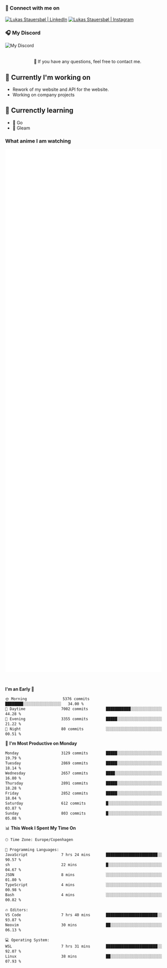 ### 🔗 Connect with me on
<a href="https://www.instagram.com/lukas_stauersbol" target="_blank"><img align="center" src="https://raw.githubusercontent.com/stauersbol/stauersbol/main/images/instagram.svg" alt="Lukas Stauersbøl | LinkedIn" width="30px"/></a>
<a href="https://www.linkedin.com/in/lukas-stauersbol/" target="_blank"><img align="center" src="https://raw.githubusercontent.com/stauersbol/stauersbol/main/images/linkedin.svg" alt="Lukas Stauersbøl | Instagram" width="30px"/></a>

<p align="center">
 <h3>🎧 My Discord</h3>
 <img align="left" height="55px" src="https://discord.c99.nl/widget/theme-2/147806323323568128.png" alt="My Discord" />
</p>

<br/>
<br/>
<br/>
💬 If you have any questions, feel free to contact me.

## 🔭 Currently I'm working on
- Rework of my website and API for the website.
- Working on company projects
 
## 🌱 Currenctly learning
- 💙 Go
- 💜 Gleam

### What anime I am watching
<a href="https://anilist.co/user/slashiy/" align="center"><img align="center" width="500px" src="metrics.plugin.personal.anilist.svg" /></a>

<br/>

<!--START_SECTION:waka-->
**I'm an Early 🐤** 

```text
🌞 Morning                5376 commits        ████████░░░░░░░░░░░░░░░░░   34.00 % 
🌆 Daytime                7002 commits        ███████████░░░░░░░░░░░░░░   44.28 % 
🌃 Evening                3355 commits        █████░░░░░░░░░░░░░░░░░░░░   21.22 % 
🌙 Night                  80 commits          ░░░░░░░░░░░░░░░░░░░░░░░░░   00.51 % 
```
📅 **I'm Most Productive on Monday** 

```text
Monday                   3129 commits        █████░░░░░░░░░░░░░░░░░░░░   19.79 % 
Tuesday                  2869 commits        █████░░░░░░░░░░░░░░░░░░░░   18.14 % 
Wednesday                2657 commits        ████░░░░░░░░░░░░░░░░░░░░░   16.80 % 
Thursday                 2891 commits        █████░░░░░░░░░░░░░░░░░░░░   18.28 % 
Friday                   2852 commits        █████░░░░░░░░░░░░░░░░░░░░   18.04 % 
Saturday                 612 commits         █░░░░░░░░░░░░░░░░░░░░░░░░   03.87 % 
Sunday                   803 commits         █░░░░░░░░░░░░░░░░░░░░░░░░   05.08 % 
```


📊 **This Week I Spent My Time On** 

```text
🕑︎ Time Zone: Europe/Copenhagen

💬 Programming Languages: 
JavaScript               7 hrs 24 mins       ███████████████████████░░   90.57 % 
sh                       22 mins             █░░░░░░░░░░░░░░░░░░░░░░░░   04.67 % 
JSON                     8 mins              ░░░░░░░░░░░░░░░░░░░░░░░░░   01.80 % 
TypeScript               4 mins              ░░░░░░░░░░░░░░░░░░░░░░░░░   00.98 % 
Bash                     4 mins              ░░░░░░░░░░░░░░░░░░░░░░░░░   00.82 % 

🔥 Editors: 
VS Code                  7 hrs 40 mins       ███████████████████████░░   93.87 % 
Neovim                   30 mins             ██░░░░░░░░░░░░░░░░░░░░░░░   06.13 % 

💻 Operating System: 
WSL                      7 hrs 31 mins       ███████████████████████░░   92.07 % 
Linux                    38 mins             ██░░░░░░░░░░░░░░░░░░░░░░░   07.93 % 
```


<!--END_SECTION:waka-->
